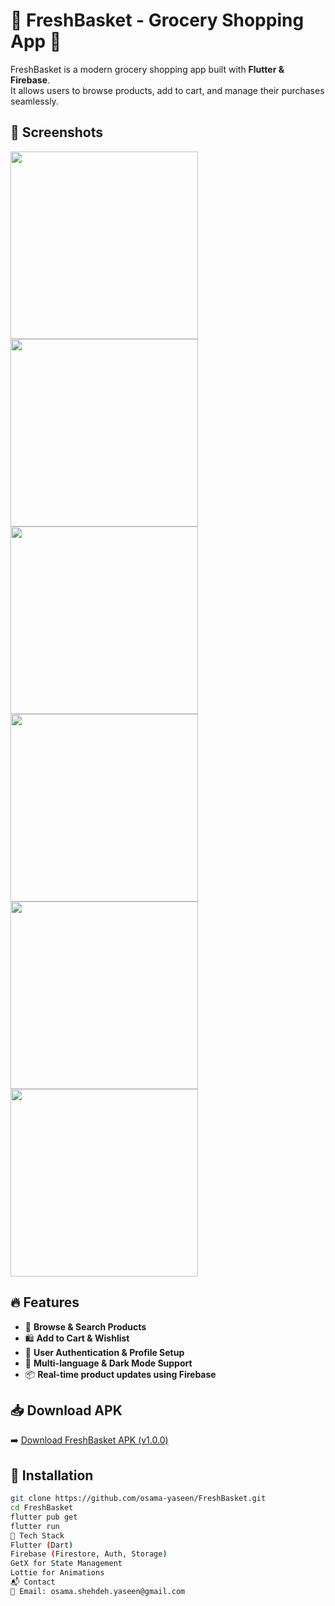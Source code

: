 # 🛒 FreshBasket - Grocery Shopping App 🚀

FreshBasket is a modern grocery shopping app built with **Flutter & Firebase**.  
It allows users to browse products, add to cart, and manage their purchases seamlessly.

## 📸 Screenshots

<img src="screenshots/freshbasket1.jpeg" width="300"> 
<img src="screenshots/freshbasket2.jpeg" width="300">  
<img src="screenshots/freshbasket3.jpeg" width="300">  
<img src="screenshots/freshbasket4.jpeg" width="300">  
<img src="screenshots/freshbasket5.jpeg" width="300">  
<img src="screenshots/freshbasket6.jpeg" width="300">

## 🔥 Features

- 🏬 **Browse & Search Products**
- 🛍️ **Add to Cart & Wishlist**
- 🔐 **User Authentication & Profile Setup**
- 🌙 **Multi-language & Dark Mode Support**
- 📦 **Real-time product updates using Firebase**

## 📥 Download APK

➡️ [Download FreshBasket APK (v1.0.0)](https://github.com/osama-yaseen/FreshBasket/releases/latest)

## 🚀 Installation

```sh
git clone https://github.com/osama-yaseen/FreshBasket.git
cd FreshBasket
flutter pub get
flutter run
📌 Tech Stack
Flutter (Dart)
Firebase (Firestore, Auth, Storage)
GetX for State Management
Lottie for Animations
📬 Contact
📧 Email: osama.shehdeh.yaseen@gmail.com
```
